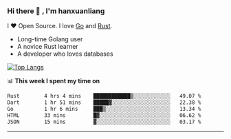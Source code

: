 ### Hi there 👋 , I'm hanxuanliang

<!--
**hanxuanliang/hanxuanliang** is a ✨ _special_ ✨ repository because its `README.md` (this file) appears on your GitHub profile.

Here are some ideas to get you started:

- 🔭 I’m currently working on ...
- 🌱 I’m currently learning ...
- 👯 I’m looking to collaborate on ...
- 🤔 I’m looking for help with ...
- 💬 Ask me about ...
- 📫 How to reach me: ...
- 😄 Pronouns: ...
- ⚡ Fun fact: ...
-->
I ❤ Open Source. I love [Go](https://golang.org) and [Rust](https://www.rust-lang.org/zh-CN/).

* Long-time Golang user
* A novice Rust learner
* A developer who loves databases

[![Top Langs](https://github-readme-stats.vercel.app/api?username=hanxuanliang&show_icons=true&count_private=true&line_height=40)](https://github.com/anuraghazra/github-readme-stats)

📊 **This week I spent my time on**
<!--START_SECTION:waka-->

```txt
Rust        4 hrs 4 mins    ████████████▒░░░░░░░░░░░░   49.07 %
Dart        1 hr 51 mins    █████▓░░░░░░░░░░░░░░░░░░░   22.38 %
Go          1 hr 6 mins     ███▒░░░░░░░░░░░░░░░░░░░░░   13.34 %
HTML        33 mins         █▓░░░░░░░░░░░░░░░░░░░░░░░   06.62 %
JSON        15 mins         ▓░░░░░░░░░░░░░░░░░░░░░░░░   03.17 %
```

<!--END_SECTION:waka-->

***
